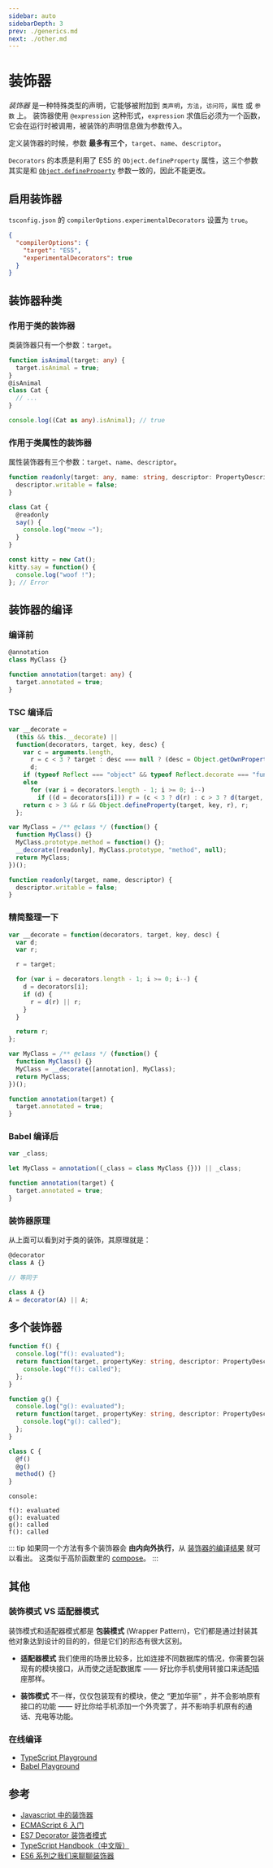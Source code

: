```yaml
---
sidebar: auto
sidebarDepth: 3
prev: ./generics.md
next: ./other.md
---
```


# 装饰器

_装饰器_ 是一种特殊类型的声明，它能够被附加到 `类声明`，`方法`，`访问符`，`属性` 或 `参数` 上。 装饰器使用 `@expression` 这种形式，`expression` 求值后必须为一个函数，它会在运行时被调用，被装饰的声明信息做为参数传入。

定义装饰器的时候，参数 **最多有三个**，`target`、`name`、`descriptor`。

`Decorators` 的本质是利用了 ES5 的 `Object.defineProperty` 属性，这三个参数其实是和 [`Object.defineProperty`](https://developer.mozilla.org/zh-CN/docs/Web/JavaScript/Reference/Global_Objects/Object/defineProperty) 参数一致的，因此不能更改。

## 启用装饰器

`tsconfig.json` 的 `compilerOptions.experimentalDecorators` 设置为 `true`。

```json {4}
{
  "compilerOptions": {
    "target": "ES5",
    "experimentalDecorators": true
  }
}
```

## 装饰器种类

### 作用于类的装饰器

类装饰器只有一个参数：`target`。

```ts {1}
function isAnimal(target: any) {
  target.isAnimal = true;
}
@isAnimal
class Cat {
  // ...
}

console.log((Cat as any).isAnimal); // true
```

### 作用于类属性的装饰器

属性装饰器有三个参数：`target`、`name`、`descriptor`。

```ts
function readonly(target: any, name: string, descriptor: PropertyDescriptor) {
  descriptor.writable = false;
}

class Cat {
  @readonly
  say() {
    console.log("meow ~");
  }
}

const kitty = new Cat();
kitty.say = function() {
  console.log("woof !");
}; // Error
```

## 装饰器的编译

### 编译前

```ts
@annotation
class MyClass {}

function annotation(target: any) {
  target.annotated = true;
}
```

### TSC 编译后

```js
var __decorate =
  (this && this.__decorate) ||
  function(decorators, target, key, desc) {
    var c = arguments.length,
      r = c < 3 ? target : desc === null ? (desc = Object.getOwnPropertyDescriptor(target, key)) : desc,
      d;
    if (typeof Reflect === "object" && typeof Reflect.decorate === "function") r = Reflect.decorate(decorators, target, key, desc);
    else
      for (var i = decorators.length - 1; i >= 0; i--)
        if ((d = decorators[i])) r = (c < 3 ? d(r) : c > 3 ? d(target, key, r) : d(target, key)) || r;
    return c > 3 && r && Object.defineProperty(target, key, r), r;
  };

var MyClass = /** @class */ (function() {
  function MyClass() {}
  MyClass.prototype.method = function() {};
  __decorate([readonly], MyClass.prototype, "method", null);
  return MyClass;
})();

function readonly(target, name, descriptor) {
  descriptor.writable = false;
}
```

### 精简整理一下

```js {7,10}
var __decorate = function(decorators, target, key, desc) {
  var d;
  var r;

  r = target;

  for (var i = decorators.length - 1; i >= 0; i--) {
    d = decorators[i];
    if (d) {
      r = d(r) || r;
    }
  }

  return r;
};

var MyClass = /** @class */ (function() {
  function MyClass() {}
  MyClass = __decorate([annotation], MyClass);
  return MyClass;
})();

function annotation(target) {
  target.annotated = true;
}
```

### Babel 编译后

```js {3}
var _class;

let MyClass = annotation((_class = class MyClass {})) || _class;

function annotation(target) {
  target.annotated = true;
}
```

### 装饰器原理

从上面可以看到对于类的装饰，其原理就是：

```ts {7}
@decorator
class A {}

// 等同于

class A {}
A = decorator(A) || A;
```

## 多个装饰器

```ts
function f() {
  console.log("f(): evaluated");
  return function(target, propertyKey: string, descriptor: PropertyDescriptor) {
    console.log("f(): called");
  };
}

function g() {
  console.log("g(): evaluated");
  return function(target, propertyKey: string, descriptor: PropertyDescriptor) {
    console.log("g(): called");
  };
}

class C {
  @f()
  @g()
  method() {}
}
```

`console:`

```plain
f(): evaluated
g(): evaluated
g(): called
f(): called
```

::: tip
如果同一个方法有多个装饰器会 **由内向外执行**，从 [装饰器的编译结果](#精简整理一下) 就可以看出。
这类似于高阶函数里的 [compose](https://llh911001.gitbooks.io/mostly-adequate-guide-chinese/content/ch5.html)。
:::

## 其他

### 装饰模式 VS 适配器模式

装饰模式和适配器模式都是 **包装模式** (Wrapper Pattern)，它们都是通过封装其他对象达到设计的目的的，但是它们的形态有很大区别。

- **适配器模式** 我们使用的场景比较多，比如连接不同数据库的情况，你需要包装现有的模块接口，从而使之适配数据库 —— 好比你手机使用转接口来适配插座那样。

- **装饰模式** 不一样，仅仅包装现有的模块，使之 “更加华丽” ，并不会影响原有接口的功能 —— 好比你给手机添加一个外壳罢了，并不影响手机原有的通话、充电等功能。

### 在线编译

- [TypeScript Playground](https://www.typescriptlang.org/play/)
- [Babel Playground](https://babeljs.io/repl)

## 参考

- [Javascript 中的装饰器](https://aotu.io/notes/2016/10/24/decorator/index.html)
- [ECMAScript 6 入门](http://es6.ruanyifeng.com/#docs/decorator)
- [ES7 Decorator 装饰者模式](http://taobaofed.org/blog/2015/11/16/es7-decorator/)
- [TypeScript Handbook（中文版）](https://zhongsp.gitbooks.io/typescript-handbook/content/doc/handbook/Decorators.html)
- [ES6 系列之我们来聊聊装饰器](https://github.com/mqyqingfeng/Blog/issues/109)
